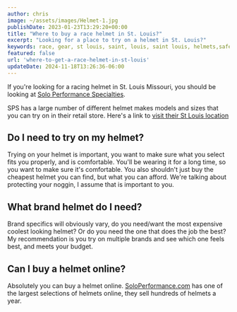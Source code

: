 ```yaml
---
author: chris
image: ~/assets/images/Helmet-1.jpg
publishDate: 2023-01-23T13:29:20+00:00
title: "Where to buy a race helmet in St. Louis?"
excerpt: "Looking for a place to try on a helmet in St. Louis?"
keywords: race, gear, st louis, saint, louis, saint louis, helmets,safety
featured: false
url: 'where-to-get-a-race-helmet-in-st-louis'
updateDate: 2024-11-18T13:26:36-06:00
---
```


If you're looking for a racing helmet in St. Louis Missouri, you should be looking at [Solo Performance Specialties](https://www.soloperformance.com/).

SPS has a large number of different helmet makes models and sizes that you can try on in their retail store. Here's a link to [visit their St Louis location](https://soloperformance.com/pages/find-us-service-info)

## Do I need to try on my helmet? 
Trying on your helmet is important, you want to make sure what you select fits you properly, and is comfortable. You'll be wearing it for a long time, so you want to make sure it's comfortable. You also shouldn't just buy the cheapest helmet you can find, but what you can afford. We're talking about protecting your noggin, I assume that is important to you.

## What brand helmet do I need?
Brand specifics will obviously vary, do you need/want the most expensive coolest looking helmet? Or do you need the one that does the job the best? My recommendation is you try on multiple brands and see which one feels best, and meets your budget.

## Can I buy a helmet online?
Absolutely you can buy a helmet online. [SoloPerformance.com](https://soloperformance.com/collections/helmets-and-accessories) has one of the largest selections of helmets online, they sell hundreds of helmets a year.
